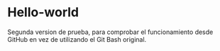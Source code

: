 # Hello-world

Segunda version de prueba, para comprobar el funcionamiento desde GitHub en vez de utilizando el Git Bash original.
